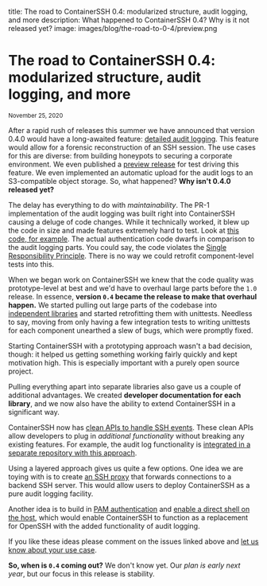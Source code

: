 title: The road to ContainerSSH 0.4: modularized structure, audit logging, and more
description: What happened to ContainerSSH 0.4? Why is it not released yet?
image: images/blog/the-road-to-0-4/preview.png

# The road to ContainerSSH 0.4: modularized structure, audit logging, and more
<div class="blog-meta"><small>November 25, 2020</small></div>

After a rapid rush of releases this summer we have announced that version 0.4.0 would have a long-awaited feature: [detailed audit logging](/advanced/audit/). This feature would allow for a forensic reconstruction of an SSH session. The use cases for this are diverse: from building honeypots to securing a corporate environment. We even published a [preview release](https://github.com/ContainerSSH/ContainerSSH/releases/tag/0.4.0-PR1) for test driving this feature. We even implemented an automatic upload for the audit logs to an S3-compatible object storage. So, what happened? **Why isn't 0.4.0 released yet?**

The delay has everything to do with *maintainability*. The PR-1 implementation of the audit logging was built right into ContainerSSH causing a deluge of code changes. While it technically worked, it blew up the code in size and made features extremely hard to test. Look at [this code, for example](https://github.com/ContainerSSH/ContainerSSH/blob/0.4.0-PR1/ssh/server/server.go#L231). The actual authentication code dwarfs in comparison to the audit logging parts. You could say, the code violates the [Single Responsibility Principle](https://en.wikipedia.org/wiki/Single-responsibility_principle). There is no way we could retrofit component-level tests into this.

When we began work on ContainerSSH we knew that the code quality was prototype-level at best and we'd have to overhaul large parts before the `1.0` release. In essence, **version `0.4` became the release to make that overhaul happen.** We started pulling out large parts of the codebase into [independent libraries](/contributing/libraries/) and started retrofitting them with unittests. Needless to say, moving from only having a few integration tests to writing unittests for each component unearthed a slew of bugs, which were promptly fixed.

Starting ContainerSSH with a prototyping approach wasn't a bad decision, though: it helped us getting something working fairly quickly and kept motivation high. This is especially important with a purely open source project.

Pulling everything apart into separate libraries also gave us a couple of additional advantages. We created **developer documentation for each library**, and we now also have the ability to extend ContainerSSH in a significant way.

ContainerSSH now has [clean APIs to handle SSH events](https://github.com/containerssh/sshserver). These clean APIs allow developers to plug in *additional functionality* without breaking any existing features. For example, the audit log functionality is [integrated in a separate repository with this approach](https://github.com/containerssh/auditlogintegration).

Using a layered approach gives us quite a few options. One idea we are toying with is to create [an SSH proxy](https://github.com/ContainerSSH/ContainerSSH/issues/65) that forwards connections to a backend SSH server. This would allow users to deploy ContainerSSH as a pure audit logging facility.

Another idea is to build in [PAM authentication](https://github.com/ContainerSSH/ContainerSSH/issues/64) and [enable a direct shell on the host](https://github.com/ContainerSSH/ContainerSSH/issues/66), which would enable ContainerSSH to function as a replacement for OpenSSH with the added functionality of audit logging.

If you like these ideas please comment on the issues linked above and [let us know about your use case](https://github.com/ContainerSSH/ContainerSSH/issues).

**So, when is `0.4` coming out?** We don't know yet. Our *plan is early next year*, but our focus in this release is stability.